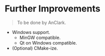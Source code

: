 Further Improvements
==============================

> To be done by AnClark.

- Windows support.
  - MinGW compatible.
  - Qt on Windows compatible.
- (Optional) CMake-ize.
